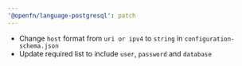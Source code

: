 ```yaml
---
'@openfn/language-postgresql': patch
---
```


- Change `host` format from `uri or ipv4` to `string` in
  `configuration-schema.json`
- Update required list to include `user`, `password` and `database`
